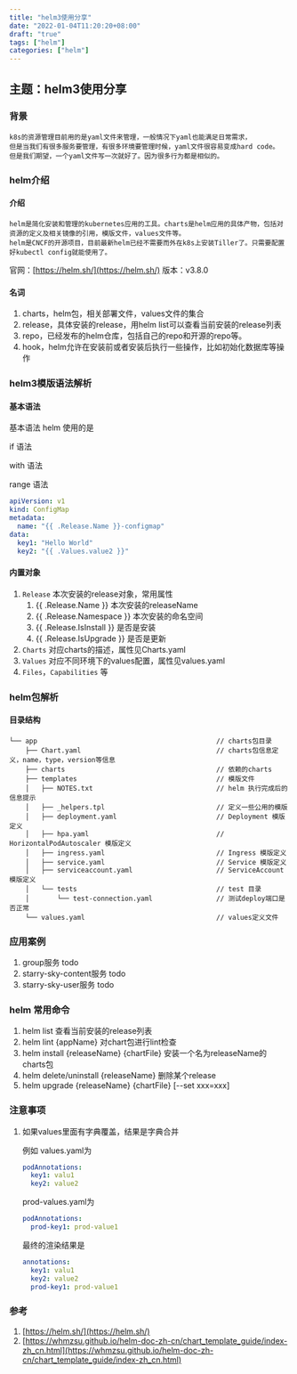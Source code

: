 ```yaml
---
title: "helm3使用分享"
date: "2022-01-04T11:20:20+08:00"
draft: "true"
tags: ["helm"]
categories: ["helm"]
---
```


## 主题：helm3使用分享

### 背景

    k8s的资源管理目前用的是yaml文件来管理，一般情况下yaml也能满足日常需求，
    但是当我们有很多服务要管理，有很多环境要管理时候，yaml文件很容易变成hard code。
    但是我们期望，一个yaml文件写一次就好了。因为很多行为都是相似的。

### helm介绍

#### 介绍

    helm是简化安装和管理的kubernetes应用的工具。charts是helm应用的具体产物，包括对资源的定义及相关镜像的引用，模版文件，values文件等。
    helm是CNCF的开源项目，目前最新helm已经不需要而外在k8s上安装Tiller了。只需要配置好kubectl config就能使用了。

官网：[https://helm.sh/](https://helm.sh/)
版本：v3.8.0

#### 名词

1. charts，helm包，相关部署文件，values文件的集合
2. release，具体安装的release，用helm list可以查看当前安装的release列表
3. repo，已经发布的helm仓库，包括自己的repo和开源的repo等。
4. hook，helm允许在安装前或者安装后执行一些操作，比如初始化数据库等操作

### helm3模版语法解析

#### 基本语法

基本语法 helm 使用的是

if 语法

with 语法

range 语法

```yaml
apiVersion: v1
kind: ConfigMap
metadata:
  name: "{{ .Release.Name }}-configmap"
data:
  key1: "Hello World"
  key2: "{{ .Values.value2 }}"
```

#### 内置对象

1. `Release` 本次安装的release对象，常用属性
    1. {{ .Release.Name }} 本次安装的releaseName
    2. {{ .Release.Namespace }} 本次安装的命名空间
    3. {{ .Release.IsInstall }} 是否是安装
    4. {{ .Release.IsUpgrade }} 是否是更新
2. `Charts` 对应charts的描述，属性见Charts.yaml
3. `Values` 对应不同环境下的values配置，属性见values.yaml
4. `Files`，`Capabilities` 等

### helm包解析

#### 目录结构

```text
└── app                                             // charts包目录
    ├── Chart.yaml                                  // charts包信息定义，name，type，version等信息
    ├── charts                                      // 依赖的charts
    ├── templates                                   // 模版文件
    │   ├── NOTES.txt                               // helm 执行完成后的信息提示
    │   ├── _helpers.tpl                            // 定义一些公用的模版
    │   ├── deployment.yaml                         // Deployment 模版定义
    │   ├── hpa.yaml                                // HorizontalPodAutoscaler 模版定义
    │   ├── ingress.yaml                            // Ingress 模版定义
    │   ├── service.yaml                            // Service 模版定义
    │   ├── serviceaccount.yaml                     // ServiceAccount 模版定义
    │   └── tests                                   // test 目录
    │       └── test-connection.yaml                // 测试deploy端口是否正常
    └── values.yaml                                 // values定义文件
```

### 应用案例

1. group服务 todo
2. starry-sky-content服务 todo
3. starry-sky-user服务 todo

### helm 常用命令

1. helm list 查看当前安装的release列表
2. helm lint {appName} 对chart包进行lint检查
3. helm install {releaseName} {chartFile} 安装一个名为releaseName的charts包
4. helm delete/uninstall {releaseName} 删除某个release
5. helm upgrade {releaseName} {chartFile} [--set xxx=xxx]

### 注意事项

1. 如果values里面有字典覆盖，结果是字典合并

   例如 values.yaml为

    ```yaml
    podAnnotations:
      key1: valu1
      key2: value2
    ```

   prod-values.yaml为

    ```yaml 
    podAnnotations:
      prod-key1: prod-value1
    ```

   最终的渲染结果是

    ```yaml
    annotations:
      key1: valu1
      key2: value2
      prod-key1: prod-value1
    ```

### 参考

1. [https://helm.sh/](https://helm.sh/)
2. [https://whmzsu.github.io/helm-doc-zh-cn/chart_template_guide/index-zh_cn.html](https://whmzsu.github.io/helm-doc-zh-cn/chart_template_guide/index-zh_cn.html)